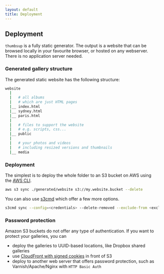 ```yaml
---
layout: default
title: Deployment
---
```


## Deployment

`thumbsup` is a fully static generator.
The output is a website that can be browsed locally in your favourite browser, or hosted on any webserver.
There is no application server needed.

### Generated gallery structure

The generated static website has the following structure:

```bash
website
  |
  |   # all albums
  |   # which are just HTML pages
  |__ index.html
  |__ sydney.html
  |__ paris.html
  |
  |   # files to support the website
  |   # e.g. scripts, css...
  |__ public
  |
  |   # your photos and videos
  |   # including resized versions and thumbnails
  |__ media
```

### Deployment

The simplest is to deploy the whole folder to an S3 bucket on AWS using the [AWS CLI](http://aws.amazon.com/cli/).

```bash
aws s3 sync ./generated/website s3://my.website.bucket --delete
```

You can also use [s3cmd](http://s3tools.org/) which offer a few more options.

```bash
s3cmd sync --config=<credentials> --delete-removed --exclude-from <exclude-file> ./generated/website/ s3://my.website.bucket/
```


### Password protection

Amazon S3 buckets do not offer any type of authentication. If you want to protect your galleries, you can

- deploy the galleries to UUID-based locations, like Dropbox shared galleries
- use [CloudFront with signed cookies](http://docs.aws.amazon.com/AmazonCloudFront/latest/DeveloperGuide/PrivateContent.html) in front of S3
- deploy to another web server that offers password protection, such as Varnish/Apache/Nginx with `HTTP Basic Auth`
